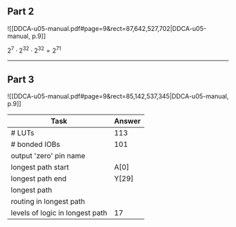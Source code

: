


## Part 2
![[DDCA-u05-manual.pdf#page=9&rect=87,642,527,702|DDCA-u05-manual, p.9]]

$2^7 \cdot 2^{32} \cdot 2^{32} =2^{71}$

___

## Part 3
![[DDCA-u05-manual.pdf#page=9&rect=85,142,537,345|DDCA-u05-manual, p.9]]

| Task                            | Answer |
| ------------------------------- | ------ |
| \# LUTs                         | 113    |
| \# bonded IOBs                  | 101    |
| output 'zero' pin name          |        |
| longest path start              | A\[0]  |
| longest path end                | Y\[29] |
| longest path                    |        |
| routing in longest path         |        |
| levels of logic in longest path | 17     |

